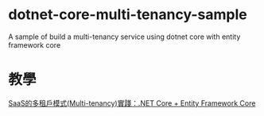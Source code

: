 # dotnet-core-multi-tenancy-sample
A sample of build a multi-tenancy service using dotnet core with entity framework core

# 教學
[SaaS的多租戶模式(Multi-tenancy)實踐：.NET Core + Entity Framework Core](https://ones.software/blog/index.php/2019/04/14/saas-002/)
